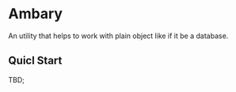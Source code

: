 # Ambary

An utility that helps to work with plain object like if it be a database.


## Quicl Start

TBD;